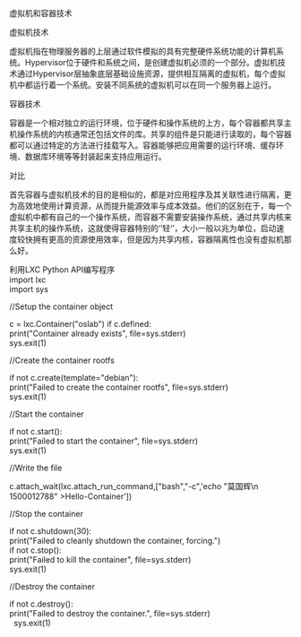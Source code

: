 虚拟机和容器技术
 
虚拟机技术

   虚拟机指在物理服务器的上层通过软件模拟的具有完整硬件系统功能的计算机系统。Hypervisor位于硬件和系统之间，是创建虚拟机必须的一个部分。虚拟机技术通过Hypervisor层抽象底层基础设施资源，提供相互隔离的虚拟机，每个虚拟机中都运行着一个系统。安装不同系统的虚拟机可以在同一个服务器上运行。

容器技术

   容器是一个相对独立的运行环境，位于硬件和操作系统的上方，每个容器都共享主机操作系统的内核通常还包括文件的库。共享的组件是只能进行读取的，每个容器都可以通过特定的方法进行挂载写入。容器能够把应用需要的运行环境、缓存环境、数据库环境等等封装起来支持应用运行。

对比

   首先容器与虚拟机技术的目的是相似的，都是对应用程序及其关联性进行隔离，更为高效地使用计算资源，从而提升能源效率与成本效益。他们的区别在于，每一个虚拟机中都有自己的一个操作系统，而容器不需要安装操作系统，通过共享内核来共享主机的操作系统，这就使得容器特别的‘’轻‘’，大小一般以兆为单位，启动速度较快拥有更高的资源使用效率，但是因为共享内核，容器隔离性也没有虚拟机那么好。
			


利用LXC Python API编写程序<br>
import lxc<br>
import sys<br>

//Setup the container object

c = lxc.Container("oslab")
if c.defined:<br>
    print("Container already exists", file=sys.stderr)<br>
    sys.exit(1)<br>

//Create the container rootfs

if not c.create(template="debian"):<br>
    print("Failed to create the container rootfs", file=sys.stderr)<br>
    sys.exit(1)<br>

//Start the container

if not c.start():<br>
    print("Failed to start the container", file=sys.stderr)<br>
    sys.exit(1)<br>

//Write the file

c.attach_wait(lxc.attach_run_command,["bash","-c",'echo "莫国辉\n 1500012788" >Hello-Container'])<br>

//Stop the container

if not c.shutdown(30):<br>
    print("Failed to cleanly shutdown the container, forcing.")<br>
    if not c.stop():<br>
        print("Failed to kill the container", file=sys.stderr)<br>
        sys.exit(1)<br>

//Destroy the container

if not c.destroy():<br>
    print("Failed to destroy the container.", file=sys.stderr)<br>
    sys.exit(1)<br>
